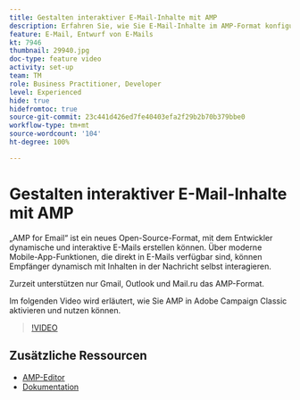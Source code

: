 ```yaml
---
title: Gestalten interaktiver E-Mail-Inhalte mit AMP
description: Erfahren Sie, wie Sie E-Mail-Inhalte im AMP-Format konfigurieren.
feature: E-Mail, Entwurf von E-Mails
kt: 7946
thumbnail: 29940.jpg
doc-type: feature video
activity: set-up
team: TM
role: Business Practitioner, Developer
level: Experienced
hide: true
hidefromtoc: true
source-git-commit: 23c441d426ed7fe40403efa2f29b2b70b379bbe0
workflow-type: tm+mt
source-wordcount: '104'
ht-degree: 100%

---
```



# Gestalten interaktiver E-Mail-Inhalte mit AMP

„AMP for Email“ ist ein neues Open-Source-Format, mit dem Entwickler dynamische und interaktive E-Mails erstellen können. Über moderne Mobile-App-Funktionen, die direkt in E-Mails verfügbar sind, können Empfänger dynamisch mit Inhalten in der Nachricht selbst interagieren.

Zurzeit unterstützen nur Gmail, Outlook und Mail.ru das AMP-Format.

Im folgenden Video wird erläutert, wie Sie AMP in Adobe Campaign Classic aktivieren und nutzen können.

>[!VIDEO](https://video.tv.adobe.com/v/29940?quality=12&learn=on)

## Zusätzliche Ressourcen

* [AMP-Editor](https://playground.amp.dev/)
* [Dokumentation](https://experienceleague.adobe.com/docs/campaign-classic/using/sending-messages/sending-emails/defining-interactive-content.html?lang=de#about-amp-for-email)